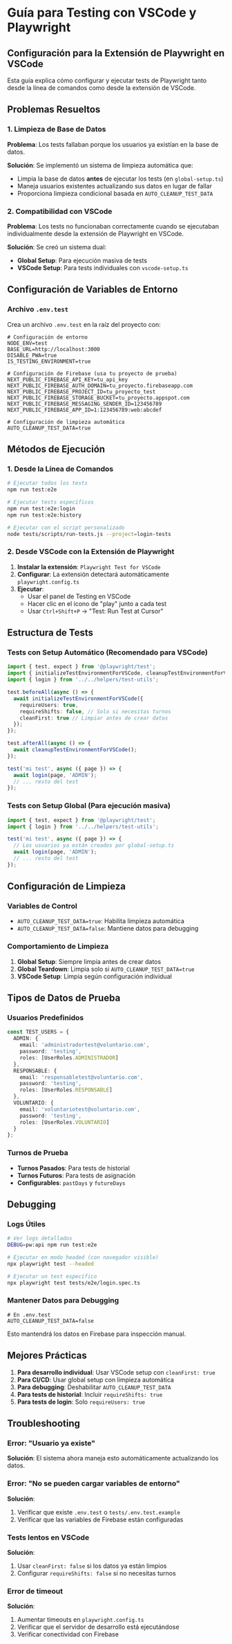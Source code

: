 # Guía para Testing con VSCode y Playwright

## Configuración para la Extensión de Playwright en VSCode

Esta guía explica cómo configurar y ejecutar tests de Playwright tanto desde la línea de comandos como desde la extensión de VSCode.

## Problemas Resueltos

### 1. Limpieza de Base de Datos

**Problema**: Los tests fallaban porque los usuarios ya existían en la base de datos.

**Solución**: Se implementó un sistema de limpieza automática que:
- Limpia la base de datos **antes** de ejecutar los tests (en `global-setup.ts`)
- Maneja usuarios existentes actualizando sus datos en lugar de fallar
- Proporciona limpieza condicional basada en `AUTO_CLEANUP_TEST_DATA`

### 2. Compatibilidad con VSCode

**Problema**: Los tests no funcionaban correctamente cuando se ejecutaban individualmente desde la extensión de Playwright en VSCode.

**Solución**: Se creó un sistema dual:
- **Global Setup**: Para ejecución masiva de tests
- **VSCode Setup**: Para tests individuales con `vscode-setup.ts`

## Configuración de Variables de Entorno

### Archivo `.env.test`

Crea un archivo `.env.test` en la raíz del proyecto con:

```env
# Configuración de entorno
NODE_ENV=test
BASE_URL=http://localhost:3000
DISABLE_PWA=true
IS_TESTING_ENVIRONMENT=true

# Configuración de Firebase (usa tu proyecto de prueba)
NEXT_PUBLIC_FIREBASE_API_KEY=tu_api_key
NEXT_PUBLIC_FIREBASE_AUTH_DOMAIN=tu_proyecto.firebaseapp.com
NEXT_PUBLIC_FIREBASE_PROJECT_ID=tu_proyecto_test
NEXT_PUBLIC_FIREBASE_STORAGE_BUCKET=tu_proyecto.appspot.com
NEXT_PUBLIC_FIREBASE_MESSAGING_SENDER_ID=123456789
NEXT_PUBLIC_FIREBASE_APP_ID=1:123456789:web:abcdef

# Configuración de limpieza automática
AUTO_CLEANUP_TEST_DATA=true
```

## Métodos de Ejecución

### 1. Desde la Línea de Comandos

```bash
# Ejecutar todos los tests
npm run test:e2e

# Ejecutar tests específicos
npm run test:e2e:login
npm run test:e2e:history

# Ejecutar con el script personalizado
node tests/scripts/run-tests.js --project=login-tests
```

### 2. Desde VSCode con la Extensión de Playwright

1. **Instalar la extensión**: `Playwright Test for VSCode`
2. **Configurar**: La extensión detectará automáticamente `playwright.config.ts`
3. **Ejecutar**: 
   - Usar el panel de Testing en VSCode
   - Hacer clic en el ícono de "play" junto a cada test
   - Usar `Ctrl+Shift+P` → "Test: Run Test at Cursor"

## Estructura de Tests

### Tests con Setup Automático (Recomendado para VSCode)

```typescript
import { test, expect } from '@playwright/test';
import { initializeTestEnvironmentForVSCode, cleanupTestEnvironmentForVSCode } from '../../helpers/vscode-setup';
import { login } from '../../helpers/test-utils';

test.beforeAll(async () => {
  await initializeTestEnvironmentForVSCode({
    requireUsers: true,
    requireShifts: false, // Solo si necesitas turnos
    cleanFirst: true // Limpiar antes de crear datos
  });
});

test.afterAll(async () => {
  await cleanupTestEnvironmentForVSCode();
});

test('mi test', async ({ page }) => {
  await login(page, 'ADMIN');
  // ... resto del test
});
```

### Tests con Setup Global (Para ejecución masiva)

```typescript
import { test, expect } from '@playwright/test';
import { login } from '../../helpers/test-utils';

test('mi test', async ({ page }) => {
  // Los usuarios ya están creados por global-setup.ts
  await login(page, 'ADMIN');
  // ... resto del test
});
```

## Configuración de Limpieza

### Variables de Control

- `AUTO_CLEANUP_TEST_DATA=true`: Habilita limpieza automática
- `AUTO_CLEANUP_TEST_DATA=false`: Mantiene datos para debugging

### Comportamiento de Limpieza

1. **Global Setup**: Siempre limpia antes de crear datos
2. **Global Teardown**: Limpia solo si `AUTO_CLEANUP_TEST_DATA=true`
3. **VSCode Setup**: Limpia según configuración individual

## Tipos de Datos de Prueba

### Usuarios Predefinidos

```typescript
const TEST_USERS = {
  ADMIN: {
    email: 'administradortest@voluntario.com',
    password: 'testing',
    roles: [UserRoles.ADMINISTRADOR]
  },
  RESPONSABLE: {
    email: 'responsabletest@voluntario.com', 
    password: 'testing',
    roles: [UserRoles.RESPONSABLE]
  },
  VOLUNTARIO: {
    email: 'voluntariotest@voluntario.com',
    password: 'testing',
    roles: [UserRoles.VOLUNTARIO]
  }
};
```

### Turnos de Prueba

- **Turnos Pasados**: Para tests de historial
- **Turnos Futuros**: Para tests de asignación
- **Configurables**: `pastDays` y `futureDays`

## Debugging

### Logs Útiles

```bash
# Ver logs detallados
DEBUG=pw:api npm run test:e2e

# Ejecutar en modo headed (con navegador visible)
npx playwright test --headed

# Ejecutar un test específico
npx playwright test tests/e2e/login.spec.ts
```

### Mantener Datos para Debugging

```env
# En .env.test
AUTO_CLEANUP_TEST_DATA=false
```

Esto mantendrá los datos en Firebase para inspección manual.

## Mejores Prácticas

1. **Para desarrollo individual**: Usar VSCode setup con `cleanFirst: true`
2. **Para CI/CD**: Usar global setup con limpieza automática
3. **Para debugging**: Deshabilitar `AUTO_CLEANUP_TEST_DATA`
4. **Para tests de historial**: Incluir `requireShifts: true`
5. **Para tests de login**: Solo `requireUsers: true`

## Troubleshooting

### Error: "Usuario ya existe"

**Solución**: El sistema ahora maneja esto automáticamente actualizando los datos.

### Error: "No se pueden cargar variables de entorno"

**Solución**: 
1. Verificar que existe `.env.test` o `tests/.env.test.example`
2. Verificar que las variables de Firebase están configuradas

### Tests lentos en VSCode

**Solución**: 
1. Usar `cleanFirst: false` si los datos ya están limpios
2. Configurar `requireShifts: false` si no necesitas turnos

### Error de timeout

**Solución**:
1. Aumentar timeouts en `playwright.config.ts`
2. Verificar que el servidor de desarrollo está ejecutándose
3. Verificar conectividad con Firebase